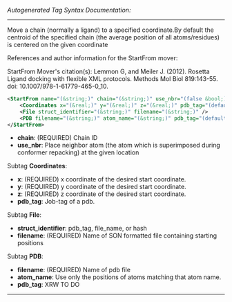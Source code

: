<!-- THIS IS AN AUTOGENERATED FILE: Don't edit it directly, instead change the schema definition in the code itself. -->

_Autogenerated Tag Syntax Documentation:_

---
Move a chain (normally a ligand) to a specified coordinate.By default the centroid of the specified chain (the average position of all atoms/residues) is centered on the given coordinate

References and author information for the StartFrom mover:

StartFrom Mover's citation(s):
Lemmon G, and Meiler J.  (2012).  Rosetta Ligand docking with flexible XML protocols.  Methods Mol Biol 819:143-55.  doi: 10.1007/978-1-61779-465-0_10.

```xml
<StartFrom name="(&string;)" chain="(&string;)" use_nbr="(false &bool;)" >
    <Coordinates x="(&real;)" y="(&real;)" z="(&real;)" pdb_tag="(default &string;)" />
    <File struct_identifier="(&string;)" filename="(&string;)" />
    <PDB filename="(&string;)" atom_name="(&string;)" pdb_tag="(default &string;)" />
</StartFrom>
```

-   **chain**: (REQUIRED) Chain ID
-   **use_nbr**: Place neighbor atom (the atom which is superimposed during conformer repacking) at the given location


Subtag **Coordinates**:   

-   **x**: (REQUIRED) x coordinate of the desired start coordinate.
-   **y**: (REQUIRED) y coordinate of the desired start coordinate.
-   **z**: (REQUIRED) z coordinate of the desired start coordinate.
-   **pdb_tag**: Job-tag of a pdb.

Subtag **File**:   

-   **struct_identifier**: pdb_tag, file_name, or hash
-   **filename**: (REQUIRED) Name of SON formatted file containing starting positions

Subtag **PDB**:   

-   **filename**: (REQUIRED) Name of pdb file
-   **atom_name**: Use only the positions of atoms matching that atom name.
-   **pdb_tag**: XRW TO DO

---
